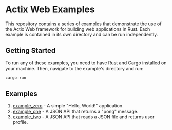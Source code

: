 # Actix Web Examples

This repository contains a series of examples that demonstrate the use of the Actix Web framework for building web applications in Rust. Each example is contained in its own directory and can be run independently.

## Getting Started

To run any of these examples, you need to have Rust and Cargo installed on your machine. Then, navigate to the example's directory and run:

```bash
cargo run
```

## Examples

1. [example_zero](./example_zero) - A simple "Hello, World!" application.
2. [example_one](./example_one) - A JSON API that returns a "pong" message.
3. [example_two](./example_two) - A JSON API that reads a JSON file and returns user profile.
